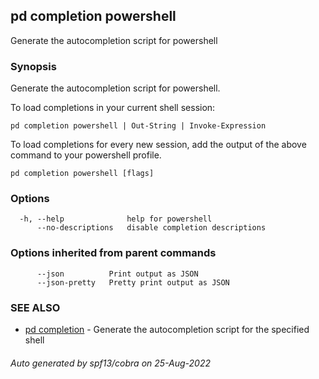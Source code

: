 ## pd completion powershell

Generate the autocompletion script for powershell

### Synopsis

Generate the autocompletion script for powershell.

To load completions in your current shell session:

	pd completion powershell | Out-String | Invoke-Expression

To load completions for every new session, add the output of the above command
to your powershell profile.


```
pd completion powershell [flags]
```

### Options

```
  -h, --help              help for powershell
      --no-descriptions   disable completion descriptions
```

### Options inherited from parent commands

```
      --json          Print output as JSON
      --json-pretty   Pretty print output as JSON
```

### SEE ALSO

* [pd completion](/docs/commands/pd_completion.html)	 - Generate the autocompletion script for the specified shell

###### Auto generated by spf13/cobra on 25-Aug-2022
